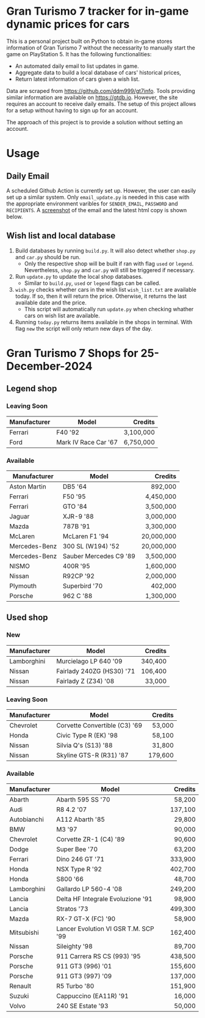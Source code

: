 # Gran Turismo 7 tracker for in-game dynamic prices for cars

This is a personal project built on Python to obtain in-game stores information of Gran Turismo 7 without the necessarity to manually start the game on PlayStation 5. It has the following functionalities:

- An automated daily email to list updates in game.
- Aggregate data to build a local database of cars' historical prices,
- Return latest information of cars given a wish list.

Data are scraped from https://github.com/ddm999/gt7info. Tools providing similar information are available on https://gtdb.io. However, the site requires an account to receive daily emails. The setup of this project allows for a setup without having to sign up for an account.

The approach of this project is to provide a solution without setting an account.

# Usage

## Daily Email

A scheduled Github Action is currently set up. However, the user can easily set up a similar system. Only `email_update.py` is needed in this case with the appropriate environment varibles for `SENDER_EMAIL`, `PASSWORD` and `RECIPIENTS`. A [screenshot](https://raw.githubusercontent.com/marcohoucheng/Gran-Turismo-7-Price-Tracker/main/data/email_screenshot.png) of the email and the latest html copy is shown below.

## Wish list and local database

1. Build databases by running `build.py`. It will also detect whether `shop.py` and `car.py` should be run.
    - Only the respective shop will be built if ran with flag `used` or `legend`. Nevertheless, `shop.py` and `car.py` will still be triggered if necessary.
2. Run `update.py` to update the local shop databases.
    - Similar to `build.py`, `used` or `legend` flags can be called.
3. `wish.py` checks whether cars in the wish list `wish_list.txt` are available today. If so, then it will return the price. Otherwise, it returns the last available date and the price.
    - This script will automatically run `update.py` when checking whather cars on wish list are available.
4. Running `today.py` returns items available in the shops in terminal. With flag `new` the script will only return new days of the day.


# Gran Turismo 7 Shops for 25-December-2024



## Legend shop

### Leaving Soon
 | Manufacturer | Model | Credits |
 | --- | --- | --: |
|Ferrari|F40 '92|3,100,000|
|Ford|Mark IV Race Car '67|6,750,000|

### Available
 | Manufacturer | Model | Credits |
 | --- | --- | --: |
|Aston Martin|DB5 '64|892,000|
|Ferrari|F50 '95|4,450,000|
|Ferrari|GTO '84|3,500,000|
|Jaguar|XJR-9 '88|3,000,000|
|Mazda|787B '91|3,300,000|
|McLaren|McLaren F1 '94|20,000,000|
|Mercedes-Benz|300 SL (W194) '52|20,000,000|
|Mercedes-Benz|Sauber Mercedes C9 '89|3,500,000|
|NISMO|400R '95|1,600,000|
|Nissan|R92CP '92|2,000,000|
|Plymouth|Superbird '70|402,000|
|Porsche|962 C '88|1,300,000|


## Used shop

### New
 | Manufacturer | Model | Credits |
 | --- | --- | --: |
|Lamborghini|Murcielago LP 640 '09|340,400|
|Nissan|Fairlady 240ZG (HS30) '71|106,400|
|Nissan|Fairlady Z (Z34) '08|33,000|

### Leaving Soon
 | Manufacturer | Model | Credits |
 | --- | --- | --: |
|Chevrolet|Corvette Convertible (C3) '69|53,000|
|Honda|Civic Type R (EK) '98|58,100|
|Nissan|Silvia Q's (S13) '88|31,800|
|Nissan|Skyline GTS-R (R31) '87|179,600|

### Available
 | Manufacturer | Model | Credits |
 | --- | --- | --: |
|Abarth|Abarth 595 SS '70|58,200|
|Audi|R8 4.2 '07|137,100|
|Autobianchi|A112 Abarth '85|29,800|
|BMW|M3 '97|90,000|
|Chevrolet|Corvette ZR-1 (C4) '89|90,600|
|Dodge|Super Bee '70|63,200|
|Ferrari|Dino 246 GT '71|333,900|
|Honda|NSX Type R '92|402,700|
|Honda|S800 '66|48,700|
|Lamborghini|Gallardo LP 560-4 '08|249,200|
|Lancia|Delta HF Integrale Evoluzione '91|98,900|
|Lancia|Stratos '73|499,300|
|Mazda|RX-7 GT-X (FC) '90|58,900|
|Mitsubishi|Lancer Evolution VI GSR T.M. SCP '99|162,400|
|Nissan|Sileighty '98|89,700|
|Porsche|911 Carrera RS CS (993) '95|438,500|
|Porsche|911 GT3 (996) '01|155,600|
|Porsche|911 GT3 (997) '09|137,000|
|Renault|R5 Turbo '80|151,900|
|Suzuki|Cappuccino (EA11R) '91|16,000|
|Volvo|240 SE Estate '93|50,000|
